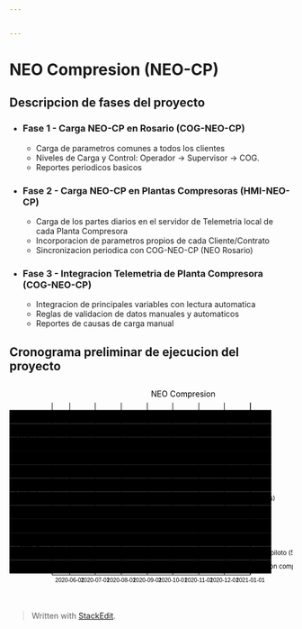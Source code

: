 ```yaml
---


---
```


<h1 id="neo-compresion-neo-cp">NEO Compresion (NEO-CP)</h1>
<h2 id="descripcion-de-fases-del-proyecto">Descripcion de fases del proyecto</h2>
<ul>
<li>
<h3 id="fase-1---carga-neo-cp-en-rosario-cog-neo-cp">Fase 1 - Carga NEO-CP en Rosario (COG-NEO-CP)</h3>
<ul>
<li>Carga de parametros comunes a todos los clientes</li>
<li>Niveles de Carga y Control: Operador  -&gt;  Supervisor  -&gt; COG.</li>
<li>Reportes periodicos basicos</li>
</ul>
</li>
<li>
<h3 id="fase-2----carga-neo-cp-en-plantas-compresoras-hmi-neo-cp">Fase 2  - Carga NEO-CP en Plantas Compresoras (HMI-NEO-CP)</h3>
<ul>
<li>Carga de los partes diarios en el servidor de Telemetria local de cada Planta Compresora</li>
<li>Incorporacion de parametros propios de cada Cliente/Contrato</li>
<li>Sincronizacion periodica con COG-NEO-CP (NEO Rosario)</li>
</ul>
</li>
<li>
<h3 id="fase-3---integracion-telemetria-de-planta-compresora-cog-neo-cp">Fase 3 - Integracion Telemetria de Planta Compresora (COG-NEO-CP)</h3>
<ul>
<li>Integracion de principales variables con lectura automatica</li>
<li>Reglas de validacion de datos manuales y automaticos</li>
<li>Reportes de causas de carga manual</li>
</ul>
</li>
</ul>
<h2 id="cronograma-preliminar-de-ejecucion-del-proyecto">Cronograma preliminar de ejecucion del proyecto</h2>
<div class="mermaid"><svg xmlns="http://www.w3.org/2000/svg" id="mermaid-svg-1i3OrrSlsGEYRQxT" height="100%" viewBox="0 0 500 388"><g></g><g class="grid" transform="translate(75, 338)" fill="none" font-size="10" font-family="sans-serif" text-anchor="middle"><path class="domain" stroke="#000" d="M0.5,-303V0.5H350.5V-303"></path><g class="tick" opacity="1" transform="translate(31.5,0)"><line stroke="#000" y2="-303"></line><text fill="#000" y="3" dy="1em" style="text-anchor: middle;" stroke="none" font-size="10">2020-06-01</text></g><g class="tick" opacity="1" transform="translate(76.5,0)"><line stroke="#000" y2="-303"></line><text fill="#000" y="3" dy="1em" style="text-anchor: middle;" stroke="none" font-size="10">2020-07-01</text></g><g class="tick" opacity="1" transform="translate(122.5,0)"><line stroke="#000" y2="-303"></line><text fill="#000" y="3" dy="1em" style="text-anchor: middle;" stroke="none" font-size="10">2020-08-01</text></g><g class="tick" opacity="1" transform="translate(168.5,0)"><line stroke="#000" y2="-303"></line><text fill="#000" y="3" dy="1em" style="text-anchor: middle;" stroke="none" font-size="10">2020-09-01</text></g><g class="tick" opacity="1" transform="translate(213.5,0)"><line stroke="#000" y2="-303"></line><text fill="#000" y="3" dy="1em" style="text-anchor: middle;" stroke="none" font-size="10">2020-10-01</text></g><g class="tick" opacity="1" transform="translate(259.5,0)"><line stroke="#000" y2="-303"></line><text fill="#000" y="3" dy="1em" style="text-anchor: middle;" stroke="none" font-size="10">2020-11-01</text></g><g class="tick" opacity="1" transform="translate(304.5,0)"><line stroke="#000" y2="-303"></line><text fill="#000" y="3" dy="1em" style="text-anchor: middle;" stroke="none" font-size="10">2020-12-01</text></g><g class="tick" opacity="1" transform="translate(350.5,0)"><line stroke="#000" y2="-303"></line><text fill="#000" y="3" dy="1em" style="text-anchor: middle;" stroke="none" font-size="10">2021-01-01</text></g></g><g><rect x="0" y="48" width="462.5" height="24" class="section section0"></rect><rect x="0" y="72" width="462.5" height="24" class="section section0"></rect><rect x="0" y="96" width="462.5" height="24" class="section section0"></rect><rect x="0" y="120" width="462.5" height="24" class="section section0"></rect><rect x="0" y="144" width="462.5" height="24" class="section section1"></rect><rect x="0" y="168" width="462.5" height="24" class="section section1"></rect><rect x="0" y="192" width="462.5" height="24" class="section section1"></rect><rect x="0" y="216" width="462.5" height="24" class="section section1"></rect><rect x="0" y="240" width="462.5" height="24" class="section section2"></rect><rect x="0" y="264" width="462.5" height="24" class="section section2"></rect><rect x="0" y="288" width="462.5" height="24" class="section section2"></rect><rect x="0" y="312" width="462.5" height="24" class="section section2"></rect></g><g><rect rx="3" ry="3" x="75" y="50" width="30" height="20" class="task  task0"></rect><rect rx="3" ry="3" x="105" y="74" width="44" height="20" class="task  task0"></rect><rect rx="3" ry="3" x="149" y="98" width="30" height="20" class="task  task0"></rect><rect rx="3" ry="3" x="179" y="122" width="45" height="20" class="task  task0"></rect><rect rx="3" ry="3" x="224" y="146" width="22" height="20" class="task  task1"></rect><rect rx="3" ry="3" x="246" y="170" width="30" height="20" class="task  task1"></rect><rect rx="3" ry="3" x="276" y="194" width="15" height="20" class="task  task1"></rect><rect rx="3" ry="3" x="291" y="218" width="30" height="20" class="task  task1"></rect><rect rx="3" ry="3" x="321" y="242" width="15" height="20" class="task  task2"></rect><rect rx="3" ry="3" x="336" y="266" width="44" height="20" class="task  task2"></rect><rect rx="3" ry="3" x="380" y="290" width="15" height="20" class="task  task2"></rect><rect rx="3" ry="3" x="395" y="314" width="30" height="20" class="task  task2"></rect><text font-size="11" x="110" y="63.5" text-height="20" class="taskTextOutsideRight taskTextOutside0 ">Analisis           </text><text font-size="11" x="154" y="87.5" text-height="20" class="taskTextOutsideRight taskTextOutside0 ">Desarrollo         </text><text font-size="11" x="184" y="111.5" text-height="20" class="taskTextOutsideRight taskTextOutside0 ">Implementacion piloto (5 Plantas)     </text><text font-size="11" x="229" y="135.5" text-height="20" class="taskTextOutsideRight taskTextOutside0 ">Implementacion completa     </text><text font-size="11" x="251" y="159.5" text-height="20" class="taskTextOutsideRight taskTextOutside1 ">Analisis           </text><text font-size="11" x="281" y="183.5" text-height="20" class="taskTextOutsideRight taskTextOutside1 ">Desarrollo         </text><text font-size="11" x="296" y="207.5" text-height="20" class="taskTextOutsideRight taskTextOutside1 ">Implementacion piloto (5 Plantas)     </text><text font-size="11" x="326" y="231.5" text-height="20" class="taskTextOutsideRight taskTextOutside1 ">Implementacion completa     </text><text font-size="11" x="341" y="255.5" text-height="20" class="taskTextOutsideRight taskTextOutside2 ">Analisis           </text><text font-size="11" x="385" y="279.5" text-height="20" class="taskTextOutsideRight taskTextOutside2 ">Desarrollo         </text><text font-size="11" x="375" y="303.5" text-height="20" class="taskTextOutsideLeft taskTextOutside2 ">Implementacion piloto (5 Plantas)     </text><text font-size="11" x="390" y="327.5" text-height="20" class="taskTextOutsideLeft taskTextOutside2 ">Implementacion completa     </text></g><g><text x="10" y="98" class="sectionTitle sectionTitle0">Fase 1</text><text x="10" y="194" class="sectionTitle sectionTitle1">Fase 2</text><text x="10" y="290" class="sectionTitle sectionTitle2">Fase 3</text></g><g class="today"><line x1="67" x2="67" y1="25" y2="363" class="today"></line></g><text x="250" y="25" class="titleText">NEO Compresion</text></svg></div>
<blockquote>
<p>Written with <a href="https://stackedit.io/">StackEdit</a>.</p>
</blockquote>

<!--stackedit_data:
eyJoaXN0b3J5IjpbLTE0MDA5MTg5NjFdfQ==
-->